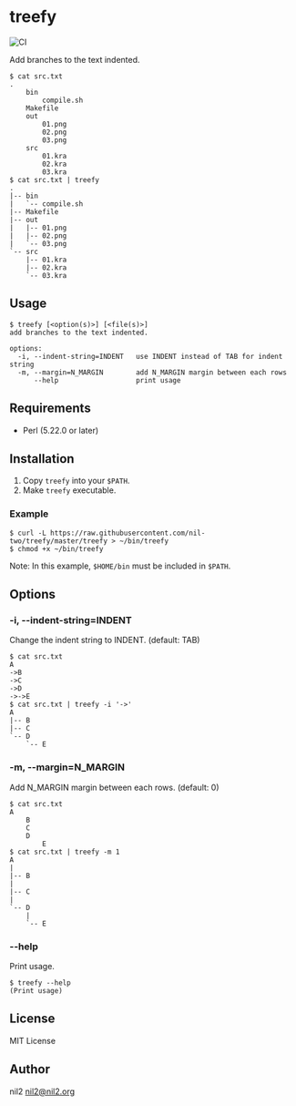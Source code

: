 treefy
======

![CI](https://github.com/nil-two/treefy/workflows/CI/badge.svg)

Add branches to the text indented.

```
$ cat src.txt
.
	bin
		compile.sh
	Makefile
	out
		01.png
		02.png
		03.png
	src
		01.kra
		02.kra
		03.kra
$ cat src.txt | treefy
.
|-- bin
|   `-- compile.sh
|-- Makefile
|-- out
|   |-- 01.png
|   |-- 02.png
|   `-- 03.png
`-- src
    |-- 01.kra
    |-- 02.kra
    `-- 03.kra
```

Usage
-----

```
$ treefy [<option(s)>] [<file(s)>]
add branches to the text indented.

options:
  -i, --indent-string=INDENT   use INDENT instead of TAB for indent string
  -m, --margin=N_MARGIN        add N_MARGIN margin between each rows
      --help                   print usage
```

Requirements
------------

- Perl (5.22.0 or later)

Installation
------------

1. Copy `treefy` into your `$PATH`.
2. Make `treefy` executable.

### Example

```
$ curl -L https://raw.githubusercontent.com/nil-two/treefy/master/treefy > ~/bin/treefy
$ chmod +x ~/bin/treefy
```

Note: In this example, `$HOME/bin` must be included in `$PATH`.

Options
-------

### -i, --indent-string=INDENT

Change the indent string to INDENT. (default: TAB)

```
$ cat src.txt
A
->B
->C
->D
->->E
$ cat src.txt | treefy -i '->'
A
|-- B
|-- C
`-- D
    `-- E
```

### -m, --margin=N\_MARGIN

Add N\_MARGIN margin between each rows. (default: 0)

```
$ cat src.txt
A
	B
	C
	D
		E
$ cat src.txt | treefy -m 1
A
|
|-- B
|
|-- C
|
`-- D
    |
    `-- E
```

### --help

Print usage.

```
$ treefy --help
(Print usage)
```

License
-------

MIT License

Author
------

nil2 <nil2@nil2.org>
